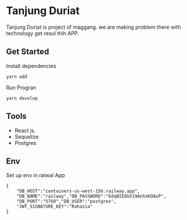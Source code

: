 # Tanjung Duriat

Tanjung Duriat is project of maggang. we are making problem there with technology get resul thih APP.

## Get Started

Install dependencies

`yarn add`

Run Progran

`yarn develop`

## Tools

- React js.
- Sequelize
- Postgres

## Env

Set up env in raiwal App

```code
{
    "DB_HOST":"containers-us-west-156.railway.app",
    "DB_NAME":"railway","DB_PASSWORD":"EdqBIE8GX19AnhxKOAxP",
    "DB_PORT":"5760","DB_USER":"postgres",
    "JWT_SIGNATURE_KEY":"Rahasia"
}
```
